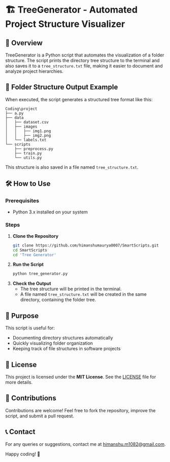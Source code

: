 # 🏗️ TreeGenerator - Automated Project Structure Visualizer  

## 📌 Overview  
TreeGenerator is a Python script that automates the visualization of a folder structure. The script prints the directory tree structure to the terminal and also saves it to a `tree_structure.txt` file, making it easier to document and analyze project hierarchies.  

## 📂 Folder Structure Output Example  
When executed, the script generates a structured tree format like this:  
```
Coding\project 
├── a.py  
├── data  
│   ├── dataset.csv  
│   ├── images  
│   │   ├── img1.png  
│   │   ├── img2.png  
│   └── labels.txt  
└── scripts  
    ├── preprocess.py  
    ├── train.py  
    └── utils.py  
```  
This structure is also saved in a file named `tree_structure.txt`.  

## 🛠 How to Use  

### Prerequisites  
- Python 3.x installed on your system  

### Steps  

1. **Clone the Repository**  
   ```sh  
   git clone https://github.com/himanshumaurya0007/SmartScripts.git
   cd SmartScripts
   cd 'Tree Generator'
   ```  
2. **Run the Script**  
   ```sh  
   python tree_generator.py  
   ```  
3. **Check the Output**  
   - The tree structure will be printed in the terminal.  
   - A file named `tree_structure.txt` will be created in the same directory, containing the folder tree.  

## 🎯 Purpose  
This script is useful for:  
- Documenting directory structures automatically  
- Quickly visualizing folder organization  
- Keeping track of file structures in software projects  

## 🔖 License  
This project is licensed under the **MIT License**. See the [LICENSE](LICENSE) file for more details.  

## 🤝 Contributions  
Contributions are welcome! Feel free to fork the repository, improve the script, and submit a pull request.  

## 📞 Contact  
For any queries or suggestions, contact me at [himanshu.m1082@gmail.com](mailto:himanshu.m1082@gmail.com).  

Happy coding! 🚀
